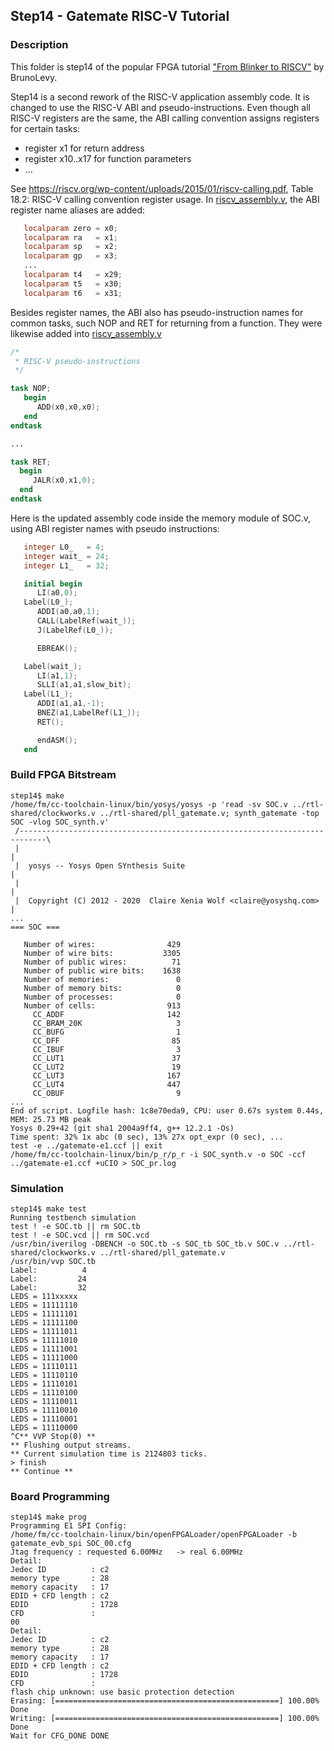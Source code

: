 ## Step14 - Gatemate RISC-V Tutorial

### Description

This folder is step14 of the popular FPGA tutorial ["From Blinker to RISCV"](https://github.com/BrunoLevy/learn-fpga/tree/master/FemtoRV/TUTORIALS/FROM_BLINKER_TO_RISCV) by BrunoLevy.

Step14 is a second rework of the RISC-V application assembly code. It is changed to use the RISC-V ABI and pseudo-instructions. Even though all RISC-V registers are the same, the ABI calling convention assigns registers for certain tasks:
- register x1 for return address
- register x10..x17 for function parameters
- ...

See https://riscv.org/wp-content/uploads/2015/01/riscv-calling.pdf, Table 18.2: RISC-V calling convention register usage. In [riscv_assembly.v](../rtl-shared/riscv_assembly.v), the ABI register name aliases are added:
```verilog
   localparam zero = x0;
   localparam ra   = x1;
   localparam sp   = x2;
   localparam gp   = x3;
   ...
   localparam t4   = x29;
   localparam t5   = x30;
   localparam t6   = x31;
```

Besides register names, the ABI also has pseudo-instruction names for common tasks, such NOP and RET for returning from a function. They were likewise added into [riscv_assembly.v](../rtl-shared/riscv_assembly.v)
``` verilog
/*
 * RISC-V pseudo-instructions
 */

task NOP;
   begin
      ADD(x0,x0,x0);
   end
endtask

...

task RET;
  begin
     JALR(x0,x1,0);
  end
endtask
```

Here is the updated assembly code inside the memory module of SOC.v, using ABI register names with pseudo instructions:

```verilog
   integer L0_   = 4;
   integer wait_ = 24;
   integer L1_   = 32;

   initial begin
      LI(a0,0);
   Label(L0_);
      ADDI(a0,a0,1);
      CALL(LabelRef(wait_));
      J(LabelRef(L0_));

      EBREAK();

   Label(wait_);
      LI(a1,1);
      SLLI(a1,a1,slow_bit);
   Label(L1_);
      ADDI(a1,a1,-1);
      BNEZ(a1,LabelRef(L1_));
      RET();

      endASM();
   end
```

### Build FPGA Bitstream

```
step14$ make
/home/fm/cc-toolchain-linux/bin/yosys/yosys -p 'read -sv SOC.v ../rtl-shared/clockworks.v ../rtl-shared/pll_gatemate.v; synth_gatemate -top SOC -vlog SOC_synth.v'
 /----------------------------------------------------------------------------\
 |                                                                            |
 |  yosys -- Yosys Open SYnthesis Suite                                       |
 |                                                                            |
 |  Copyright (C) 2012 - 2020  Claire Xenia Wolf <claire@yosyshq.com>         |
...
=== SOC ===

   Number of wires:                429
   Number of wire bits:           3305
   Number of public wires:          71
   Number of public wire bits:    1638
   Number of memories:               0
   Number of memory bits:            0
   Number of processes:              0
   Number of cells:                913
     CC_ADDF                       142
     CC_BRAM_20K                     3
     CC_BUFG                         1
     CC_DFF                         85
     CC_IBUF                         3
     CC_LUT1                        37
     CC_LUT2                        19
     CC_LUT3                       167
     CC_LUT4                       447
     CC_OBUF                         9
...
End of script. Logfile hash: 1c8e70eda9, CPU: user 0.67s system 0.44s, MEM: 25.73 MB peak
Yosys 0.29+42 (git sha1 2004a9ff4, g++ 12.2.1 -Os)
Time spent: 32% 1x abc (0 sec), 13% 27x opt_expr (0 sec), ...
test -e ../gatemate-e1.ccf || exit
/home/fm/cc-toolchain-linux/bin/p_r/p_r -i SOC_synth.v -o SOC -ccf ../gatemate-e1.ccf +uCIO > SOC_pr.log
```
### Simulation
```
step14$ make test
Running testbench simulation
test ! -e SOC.tb || rm SOC.tb
test ! -e SOC.vcd || rm SOC.vcd
/usr/bin/iverilog -DBENCH -o SOC.tb -s SOC_tb SOC_tb.v SOC.v ../rtl-shared/clockworks.v ../rtl-shared/pll_gatemate.v
/usr/bin/vvp SOC.tb
Label:          4
Label:         24
Label:         32
LEDS = 111xxxxx
LEDS = 11111110
LEDS = 11111101
LEDS = 11111100
LEDS = 11111011
LEDS = 11111010
LEDS = 11111001
LEDS = 11111000
LEDS = 11110111
LEDS = 11110110
LEDS = 11110101
LEDS = 11110100
LEDS = 11110011
LEDS = 11110010
LEDS = 11110001
LEDS = 11110000
^C** VVP Stop(0) **
** Flushing output streams.
** Current simulation time is 2124803 ticks.
> finish
** Continue **
```

### Board Programming
```
step14$ make prog
Programming E1 SPI Config:
/home/fm/cc-toolchain-linux/bin/openFPGALoader/openFPGALoader -b gatemate_evb_spi SOC_00.cfg
Jtag frequency : requested 6.00MHz   -> real 6.00MHz
Detail:
Jedec ID          : c2
memory type       : 28
memory capacity   : 17
EDID + CFD length : c2
EDID              : 1728
CFD               :
00
Detail:
Jedec ID          : c2
memory type       : 28
memory capacity   : 17
EDID + CFD length : c2
EDID              : 1728
CFD               :
flash chip unknown: use basic protection detection
Erasing: [==================================================] 100.00%
Done
Writing: [==================================================] 100.00%
Done
Wait for CFG_DONE DONE
```